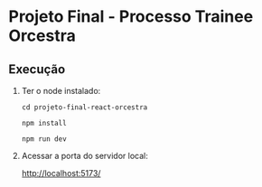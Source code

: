 # Projeto Final - Processo Trainee Orcestra

## Execução 

1. Ter o node instalado:

   `cd projeto-final-react-orcestra`
   
   `npm install`
   
   `npm run dev`

1. Acessar a porta do servidor local:

   [http://localhost:5173/](http://localhost:5173/)
